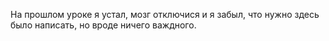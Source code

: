 На прошлом уроке я устал, мозг отключися и я забыл, что нужно здесь было написать, но вроде ничего важдного.